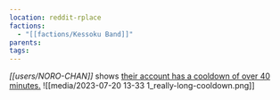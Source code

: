 ```yaml
---
location: reddit-rplace
factions:
  - "[[factions/Kessoku Band]]"
parents: 
tags: 
---
```

*[[users/NORO-CHAN]]* shows [their account has a cooldown of over 40 minutes.](https://discord.com/channels/1093664259273130084/1131230952119615600/1131579561960820787)
![[media/2023-07-20 13-33 1_really-long-cooldown.png]]
